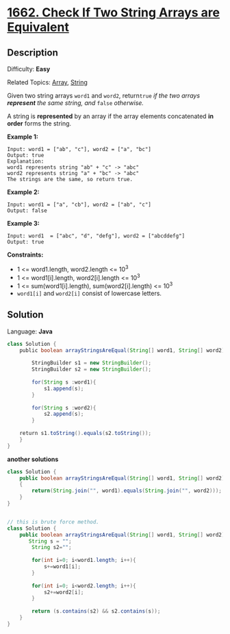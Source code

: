 # [1662\. Check If Two String Arrays are Equivalent](https://leetcode.com/problems/check-if-two-string-arrays-are-equivalent/)

## Description

Difficulty: **Easy**  

Related Topics: [Array](https://leetcode.com/tag/array/), [String](https://leetcode.com/tag/string/)


Given two string arrays `word1` and `word2`, return`true` _if the two arrays **represent** the same string, and_ `false` _otherwise._

A string is **represented** by an array if the array elements concatenated **in order** forms the string.

**Example 1:**

```
Input: word1 = ["ab", "c"], word2 = ["a", "bc"]
Output: true
Explanation:
word1 represents string "ab" + "c" -> "abc"
word2 represents string "a" + "bc" -> "abc"
The strings are the same, so return true.
```

**Example 2:**

```
Input: word1 = ["a", "cb"], word2 = ["ab", "c"]
Output: false
```

**Example 3:**

```
Input: word1  = ["abc", "d", "defg"], word2 = ["abcddefg"]
Output: true
```

**Constraints:**

*   1 <= word1.length, word2.length <= 10<sup>3</sup>
*   1 <= word1[i].length, word2[i].length <= 10<sup>3</sup>
*   1 <= sum(word1[i].length), sum(word2[i].length) <= 10<sup>3</sup>
*   `word1[i]` and `word2[i]` consist of lowercase letters.


## Solution

Language: **Java**

```java
class Solution {
    public boolean arrayStringsAreEqual(String[] word1, String[] word2) {
        
        StringBuilder s1 = new StringBuilder();
        StringBuilder s2 = new StringBuilder();
​
        for(String s :word1){
            s1.append(s);
        }
          
        for(String s :word2){
            s2.append(s);
        }
        
    return s1.toString().equals(s2.toString());
    }
}
```




**another solutions**

```java
class Solution {
    public boolean arrayStringsAreEqual(String[] word1, String[] word2) 
    {
        return(String.join("", word1).equals(String.join("", word2)));
    }
}
```

```java

// this is brute force method.
class Solution {
    public boolean arrayStringsAreEqual(String[] word1, String[] word2) {
       String s = "";
        String s2="";
        
        for(int i=0; i<word1.length; i++){
            s+=word1[i];
        }
        
        for(int i=0; i<word2.length; i++){
            s2+=word2[i];
        }
        
        return (s.contains(s2) && s2.contains(s));
    }
}
```
